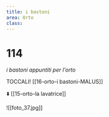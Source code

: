 ```yaml
---
title: i bastoni
area: Orto
class: 
---
```

# 114
_i bastoni appuntiti per l'orto_

TOCCALI! [[16-orto-i bastoni-MALUS]]

⬇️ [[15-orto-la lavatrice]]

![[foto_37.jpg]]

